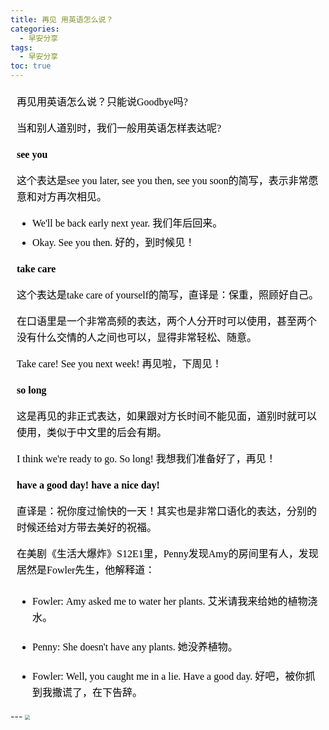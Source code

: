 ```yaml
---
title: 再见 用英语怎么说？
categories:
  - 早安分享
tags:
  - 早安分享
toc: true 
---
```


<!-- 
再见用英语怎么说？只能说Goodbye吗?

当和别人道别时，我们一般用英语怎样表达呢?

**see you** 

这个表达是see you later, see you then, see you soon的简写，表示非常愿意和对方再次相见。

- We'll be back early next year. 我们年后回来。
- Okay. See you then. 好的，到时候见！

**take care**



这个表达是take care of yourself的简写，直译是：保重，照顾好自己。

在口语里是一个非常高频的表达，两个人分开时可以使用，甚至两个没有什么交情的人之间也可以，显得非常轻松、随意。

Take care! See you next week! 再见啦，下周见！


**so long**

这是再见的非正式表达，如果跟对方长时间不能见面，道别时就可以使用，类似于中文里的后会有期。


I think we're ready to go. So long! 我想我们准备好了，再见！


**have a good day! have a nice day!**

直译是：祝你度过愉快的一天！其实也是非常口语化的表达，分别的时候还给对方带去美好的祝福。

在美剧《生活大爆炸》S12E1里，Penny发现Amy的房间里有人，发现居然是Fowler先生，他解释道：

- Fowler: Amy asked me to water her plants. 艾米请我来给她的植物浇水。

- Penny: She doesn't have any plants.  她没养植物。

- Fowler: Well, you caught me in a lie. Have a good day. 好吧，被你抓到我撒谎了，在下告辞。
 -->


<section id="nice" data-tool="mdnice编辑器" data-website="https://www.mdnice.com" style="font-size: 16px; color: black; padding: 0 10px; line-height: 1.6; word-spacing: 0px; letter-spacing: 0px; word-break: break-word; word-wrap: break-word; text-align: left; font-family: Optima-Regular, Optima, PingFangSC-light, PingFangTC-light, 'PingFang SC', Cambria, Cochin, Georgia, Times, 'Times New Roman', serif;"><p data-tool="mdnice编辑器" style="font-size: 16px; padding-top: 8px; padding-bottom: 8px; margin: 0; line-height: 26px; color: black;">再见用英语怎么说？只能说Goodbye吗?</p>
<p data-tool="mdnice编辑器" style="font-size: 16px; padding-top: 8px; padding-bottom: 8px; margin: 0; line-height: 26px; color: black;">当和别人道别时，我们一般用英语怎样表达呢?</p>
<p data-tool="mdnice编辑器" style="font-size: 16px; padding-top: 8px; padding-bottom: 8px; margin: 0; line-height: 26px; color: black;"><strong style="font-weight: bold; color: black;">see you</strong></p>
<p data-tool="mdnice编辑器" style="font-size: 16px; padding-top: 8px; padding-bottom: 8px; margin: 0; line-height: 26px; color: black;">这个表达是see you later, see you then, see you soon的简写，表示非常愿意和对方再次相见。</p>
<ul data-tool="mdnice编辑器" style="margin-top: 8px; margin-bottom: 8px; padding-left: 25px; color: black; list-style-type: disc;">
<li><section style="margin-top: 5px; margin-bottom: 5px; line-height: 26px; text-align: left; color: rgb(1,1,1); font-weight: 500;">We'll be back early next year. 我们年后回来。</section></li><li><section style="margin-top: 5px; margin-bottom: 5px; line-height: 26px; text-align: left; color: rgb(1,1,1); font-weight: 500;">Okay. See you then. 好的，到时候见！</section></li></ul>
<p data-tool="mdnice编辑器" style="font-size: 16px; padding-top: 8px; padding-bottom: 8px; margin: 0; line-height: 26px; color: black;"><strong style="font-weight: bold; color: black;">take care</strong></p>
<p data-tool="mdnice编辑器" style="font-size: 16px; padding-top: 8px; padding-bottom: 8px; margin: 0; line-height: 26px; color: black;">这个表达是take care of yourself的简写，直译是：保重，照顾好自己。</p>
<p data-tool="mdnice编辑器" style="font-size: 16px; padding-top: 8px; padding-bottom: 8px; margin: 0; line-height: 26px; color: black;">在口语里是一个非常高频的表达，两个人分开时可以使用，甚至两个没有什么交情的人之间也可以，显得非常轻松、随意。</p>
<p data-tool="mdnice编辑器" style="font-size: 16px; padding-top: 8px; padding-bottom: 8px; margin: 0; line-height: 26px; color: black;">Take care! See you next week! 再见啦，下周见！</p>
<p data-tool="mdnice编辑器" style="font-size: 16px; padding-top: 8px; padding-bottom: 8px; margin: 0; line-height: 26px; color: black;"><strong style="font-weight: bold; color: black;">so long</strong></p>
<p data-tool="mdnice编辑器" style="font-size: 16px; padding-top: 8px; padding-bottom: 8px; margin: 0; line-height: 26px; color: black;">这是再见的非正式表达，如果跟对方长时间不能见面，道别时就可以使用，类似于中文里的后会有期。</p>
<p data-tool="mdnice编辑器" style="font-size: 16px; padding-top: 8px; padding-bottom: 8px; margin: 0; line-height: 26px; color: black;">I think we're ready to go. So long! 我想我们准备好了，再见！</p>
<p data-tool="mdnice编辑器" style="font-size: 16px; padding-top: 8px; padding-bottom: 8px; margin: 0; line-height: 26px; color: black;"><strong style="font-weight: bold; color: black;">have a good day! have a nice day!</strong></p>
<p data-tool="mdnice编辑器" style="font-size: 16px; padding-top: 8px; padding-bottom: 8px; margin: 0; line-height: 26px; color: black;">直译是：祝你度过愉快的一天！其实也是非常口语化的表达，分别的时候还给对方带去美好的祝福。</p>
<p data-tool="mdnice编辑器" style="font-size: 16px; padding-top: 8px; padding-bottom: 8px; margin: 0; line-height: 26px; color: black;">在美剧《生活大爆炸》S12E1里，Penny发现Amy的房间里有人，发现居然是Fowler先生，他解释道：</p>
<ul data-tool="mdnice编辑器" style="margin-top: 8px; margin-bottom: 8px; padding-left: 25px; color: black; list-style-type: disc;">
<li><section style="margin-top: 5px; margin-bottom: 5px; line-height: 26px; text-align: left; color: rgb(1,1,1); font-weight: 500;"><p style="font-size: 16px; padding-top: 8px; padding-bottom: 8px; margin: 0; line-height: 26px; color: black;">Fowler:&nbsp;Amy asked me to water her plants. 艾米请我来给她的植物浇水。</p>
</section></li><li><section style="margin-top: 5px; margin-bottom: 5px; line-height: 26px; text-align: left; color: rgb(1,1,1); font-weight: 500;"><p style="font-size: 16px; padding-top: 8px; padding-bottom: 8px; margin: 0; line-height: 26px; color: black;">Penny: She doesn't have any plants.  她没养植物。</p>
</section></li><li><section style="margin-top: 5px; margin-bottom: 5px; line-height: 26px; text-align: left; color: rgb(1,1,1); font-weight: 500;"><p style="font-size: 16px; padding-top: 8px; padding-bottom: 8px; margin: 0; line-height: 26px; color: black;">Fowler:&nbsp;Well, you&nbsp;caught&nbsp;me in a lie.&nbsp;Have&nbsp;a good day. 好吧，被你抓到我撒谎了，在下告辞。</p>
</section></li></ul>
</section>
---




<img src="/img/bye.jpg" style="zoom:50%;" />